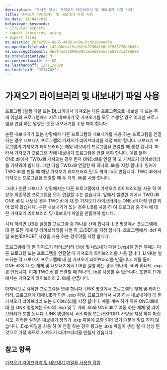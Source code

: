 ```yaml
---
description: '자세한 정보: 가져오기 라이브러리 및 내보내기 파일 사용'
title: 가져오기 라이브러리 및 내보내기 파일 사용
ms.date: 11/04/2016
helpviewer_keywords:
- circular exports
- import libraries, using
- export files
ms.assetid: 2634256a-8aa5-4495-8c9e-6cde10e4ed76
ms.openlocfilehash: f42a98ebe19cb32fb77964f26c37928776b5b30c
ms.sourcegitcommit: d6af41e42699628c3e2e6063ec7b03931a49a098
ms.translationtype: MT
ms.contentlocale: ko-KR
ms.lasthandoff: 12/11/2020
ms.locfileid: "97247022"
---
```

# <a name="using-an-import-library-and-export-file"></a>가져오기 라이브러리 및 내보내기 파일 사용

프로그램 (실행 파일 또는 DLL)이에서 가져오는 다른 프로그램으로 내보낼 때 또는 두 개 이상의 프로그램에서 서로 내보내기 및 가져오기를 모두 수행할 경우 이러한 프로그램을 연결 하는 명령은 순환 내보내기를 수용 해야 합니다.

순환 내보내기가 없는 상황에서 다른 프로그램의 내보내기를 사용 하는 프로그램을 연결 하는 경우 내보내기 프로그램의 가져오기 라이브러리를 지정 해야 합니다. 내보내기 프로그램의 가져오기 라이브러리는 해당 내보내기 프로그램을 연결할 때 생성 됩니다. 따라서 가져오기 프로그램 전에 내보내기 프로그램을 연결 해야 합니다. 예를 들어 ONE.dll에서 TWO.dll 가져오는 경우 먼저 ONE.dll를 연결 하 고 가져오기 라이브러리를 가져와야 합니다. 그런 다음 TWO.dll 연결할 때 하나의 .lib를 지정 합니다. 링커가 TWO.dll를 만들 때 해당 가져오기 라이브러리 인 두 개의 lib도 만듭니다. TWO.dll에서 가져오는 프로그램을 연결할 때 두 개의 .lib를 사용 합니다.

그러나 순환 내보내기 상황에서는 다른 프로그램에서 가져오기 라이브러리를 사용 하 여 상호 의존적인 프로그램을 모두 연결할 수는 없습니다. 앞에서 설명한 예에서 TWO.dll ONE.dll도 내보낼 경우 TWO.dll에 대 한 가져오기 라이브러리는 ONE.dll 아직 연결 되어 있지 않습니다. 순환 내보내기가 있는 경우 LIB를 사용 하 여 프로그램 중 하나에 대 한 가져오기 라이브러리 및 내보내기 파일을 만들어야 합니다.

시작 하려면 LIB를 실행할 프로그램 중 하나를 선택 합니다. LIB 명령에서 프로그램에 대 한 모든 개체 및 라이브러리를 나열 하 고/DEF.를 지정 합니다. 프로그램에서 .def 파일 또는/EXPORT 사양을 사용 하는 경우이를 지정 합니다.

프로그램에 대 한 가져오기 라이브러리 (.lib) 및 내보내기 파일 (.exp)을 만든 후에는 다른 프로그램 또는 프로그램을 연결할 때 가져오기 라이브러리를 사용 합니다. LINK는 빌드하는 각 내보내기 프로그램에 대 한 가져오기 라이브러리를 만듭니다. 예를 들어 ONE.dll에 대 한 개체 및 내보내기에서 LIB를 실행 하는 경우 하나의 .lib와 하나의 .exp를 만듭니다. 이제 TWO.dll를 연결할 때 하나의 .lib를 사용할 수 있습니다. 또한이 단계에서는 가져오기 라이브러리 2. lib를 만듭니다.

마지막으로 시작한 프로그램을 연결 합니다. LINK 명령에서 프로그램의 개체 및 라이브러리, 프로그램에 대해 LIB가 만든 .exp 파일, 프로그램에서 사용 하는 내보내기에 대 한 가져오기 라이브러리 또는 라이브러리를 지정 합니다. 예를 계속 하기 위해 ONE.dll에 대 한 LINK 명령에는 하나의 .exp 및 두 개의 .lib와 ONE.dll로 이동 하는 개체 및 라이브러리가 포함 됩니다. LINK 명령에서 .def 파일 또는/EXPORT 사양을 지정 하지 마십시오. 이러한 설정은 내보내기 정의가 .exp 파일에 포함 되어 있기 때문에 필요 하지 않습니다. .Exp 파일을 사용 하 여 연결 하는 경우 링크는 .exp 파일이 생성 될 때 생성 된 것으로 가정 하므로 가져오기 라이브러리를 만들지 않습니다.

## <a name="see-also"></a>참고 항목

[가져오기 라이브러리 및 내보내기 파일을 사용한 작업](working-with-import-libraries-and-export-files.md)
